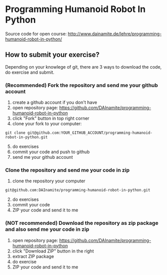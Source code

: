 Programming Humanoid Robot In Python
====================================

Source code for open course: http://www.dainamite.de/lehre/programming-humanoid-robot-in-python/


## How to submit your exercise?
Depending on your knowlege of git, there are 3 ways to download the code, do exercise and submit.

### (Recommended) Fork the repository and send me your github account
1. create a github account if you don't have
2. open repository page: https://github.com/DAInamite/programming-humanoid-robot-in-python
3. click "Fork" button in top right corner
4. clone your fork to your computer:
  ```
  git clone git@github.com:YOUR_GITHUB_ACCOUNT/programming-humanoid-robot-in-python.git
  ```
5. do exercises
6. commit your code and push to github
7. send me your github account

### Clone the repository and send me your code in zip
1. clone the repository your computer
  ```
  git@github.com:DAInamite/programming-humanoid-robot-in-python.git
  ```
2. do exercises
3. commit your code
4. ZIP your code and send it to me

### (NOT recommended) Download the repository as zip package and also send me your code in zip
1. open repository page: https://github.com/DAInamite/programming-humanoid-robot-in-python
2. click "Download ZIP" button in the right
3. extract ZIP package
4. do exercise
5. ZIP your code and send it to me
